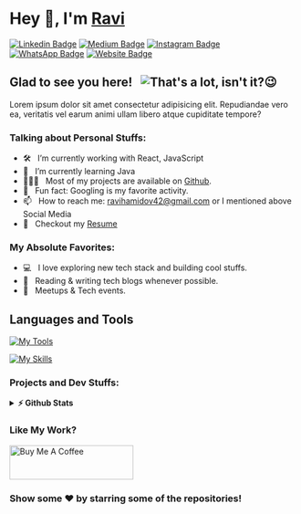 # Hey 👋, I'm [Ravi](https://github.com/ravihamidov/)

[![Linkedin Badge](https://img.shields.io/badge/-LinkedIn-0e76a8?style=flat-square&logo=Linkedin&logoColor=white)](https://www.linkedin.com/in/ravihamidov/)
[![Medium Badge](https://img.shields.io/badge/-Medium-000000?style=flat-square&logo=Medium&logoColor=white)](https://medium.com/@ravihamidov)
[![Instagram Badge](https://img.shields.io/badge/-Instagram-f35354?style=flat-square&logo=Instagram&logoColor=white)](https://www.instagram.com/ravihamidov/)
[![WhatsApp Badge](https://img.shields.io/badge/-WhatsApp-46ba14?style=flat-square&logo=WhatsApp&logoColor=white)](https://wa.me/+994554962787?text=)
[![Website Badge](https://img.shields.io/badge/Website-3b5998?style=flat-square&logo=google-chrome&logoColor=white)](https://github.com/RaviHamidov)

<!--[![Facebook Badge](https://img.shields.io/badge/-Facebook-2986cc?style=flat-square&logo=Facebook&logoColor=white)](https://www.facebook.com/ravihamidov/)-->

## Glad to see you here! &nbsp; <img title="That's a lot, isn't it?😉" src="https://komarev.com/ghpvc/?username=RaviHamidov&color=228c22&style=flat">

Lorem ipsum dolor sit amet consectetur adipisicing elit. Repudiandae vero ea, veritatis vel earum animi ullam libero atque cupiditate tempore?

### Talking about Personal Stuffs:

- 🛠 &nbsp; I’m currently working with React, JavaScript
- 🚀 &nbsp; I’m currently learning Java
- 👨🏻‍💻 &nbsp; Most of my projects are available on [Github](https://github.com/RaviHamidov?tab=repositories).
- 👾 &nbsp; Fun fact: Googling is my favorite activity.
- 📫 &nbsp; How to reach me: ravihamidov42@gmail.com or I mentioned above Social Media
- 📝 &nbsp; Checkout my [Resume](https://github.com/ravihamidov/resume-project/raw/main/resumeByRaviHamidov.pdf)

### My Absolute Favorites:

- 💻 &nbsp; I love exploring new tech stack and building cool stuffs.
- 📰 &nbsp; Reading & writing tech blogs whenever possible.
- 🍕 &nbsp; Meetups & Tech events.

## Languages and Tools

[![My Tools](https://skillicons.dev/icons?i=vercel,netlify,devto,heroku,git,github,gitlab,md,bash,vscode,figma&theme=light)](https://skillicons.dev)

[![My Skills](https://skillicons.dev/icons?i=html,css,bootstrap,tailwind,sass,js,react,java&theme=light)](https://skillicons.dev)

### Projects and Dev Stuffs:

<details>	
  <summary><b>⚡ Github Stats</b></summary>

  <br />

  <img height="180em" src="https://github-readme-stats.vercel.app/api?username=ravihamidov&show_icons=true&hide_border=true&&count_private=true&include_all_commits=true" />

  <img height="180em" src="https://github-readme-stats.vercel.app/api/top-langs/?username=ravihamidov&exclude_repo=KNN-Image-Classification&show_icons=true&hide_border=true&layout=compact&langs_count=8"/>

</details>

<div align="left">

### Like My Work?

<a href="https://ko-fi.com/ravihamidov" target="_blank"><img src="https://cdn.buymeacoffee.com/buttons/v2/default-yellow.png" alt="Buy Me A Coffee" height="60px" width="217px" ></a>

### Show some ❤️ by starring some of the repositories!

</div>
